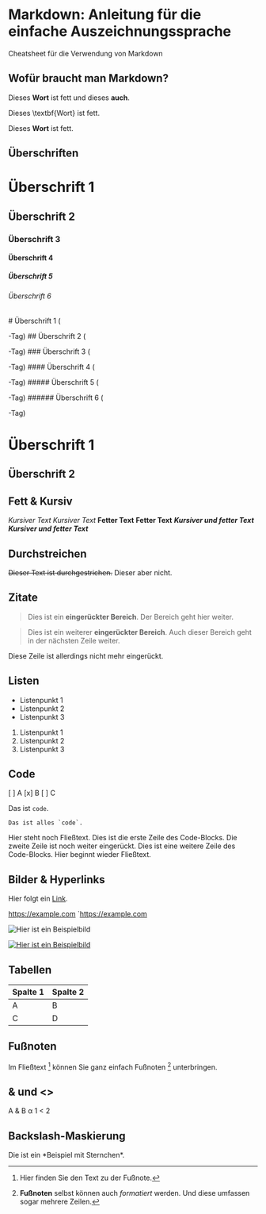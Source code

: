# Markdown: Anleitung für die einfache Auszeichnungssprache
Cheatsheet für die Verwendung von Markdown

## Wofür braucht man Markdown?
<p>Dieses <b>Wort</b> ist fett und dieses <strong>auch</strong>.</p>

Dieses \textbf{Wort} ist fett.

Dieses **Wort** ist fett.

## Überschriften

# Überschrift 1
## Überschrift 2
### Überschrift 3
#### Überschrift 4
##### Überschrift 5
###### Überschrift 6

\# Überschrift 1
(<p>-Tag)
\## Überschrift 2
(<p>-Tag)
\### Überschrift 3
(<p>-Tag)
\#### Überschrift 4
(<p>-Tag)
\##### Überschrift 5
(<p>-Tag)
\###### Überschrift 6
(<p>-Tag)


Überschrift 1
=
Überschrift 2
-

## Fett & Kursiv
*Kursiver Text*
_Kursiver Text_
**Fetter Text**
__Fetter Text__
***Kursiver und fetter Text***
___Kursiver und fetter Text___

## Durchstreichen
~~Dieser Text ist durchgestrichen.~~ Dieser aber nicht.

## Zitate
>Dies ist ein **eingerückter Bereich**.
>Der Bereich geht hier weiter.

>Dies ist ein weiterer **eingerückter Bereich**.
Auch dieser Bereich geht in der nächsten Zeile weiter.

Diese Zeile ist allerdings nicht mehr eingerückt.

## Listen
- Listenpunkt 1
- Listenpunkt 2
- Listenpunkt 3

1. Listenpunkt 1
2. Listenpunkt 2
3. Listenpunkt 3


## Code
[ ] A
[x] B
[ ] C


Das ist `code`.

``Das ist alles `code`.``

Hier steht noch Fließtext.
  Dies ist die erste Zeile des Code-Blocks.
     Die zweite Zeile ist noch weiter eingerückt.
  Dies ist eine weitere Zeile des Code-Blocks.
Hier beginnt wieder Fließtext.

## Bilder & Hyperlinks
Hier folgt ein [Link](https://example.com/ "Optionaler Linktitel").

<https://example.com>
`https://example.com

![Hier ist ein Beispielbild](https://example.com/bild.jpg)

[![Hier ist ein Beispielbild](https://example.com/bild.jpg)](https://example.com)

## Tabellen

|Spalte 1|Spalte 2|
|--------|--------|
|    A    |    B    |
|    C    |    D    |

## Fußnoten
Im Fließtext [^1] können Sie ganz einfach Fußnoten [^2] unterbringen.
[^1]: Hier finden Sie den Text zu der Fußnote.
[^2]: **Fußnoten** selbst können auch *formatiert* werden.
Und diese umfassen sogar mehrere Zeilen.

## & und <>
A & B
&alpha;
1 < 2
<p>

## Backslash-Maskierung
Die ist ein \*Beispiel mit Sternchen\*.